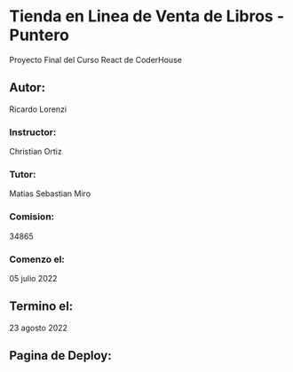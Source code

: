 # Tienda en Linea de Venta de Libros - Puntero

Proyecto Final del Curso React de CoderHouse

## Autor:

Ricardo Lorenzi

### Instructor:

Christian Ortiz

### Tutor:

Matias Sebastian Miro

### Comision:

34865

### Comenzo el:

05 julio 2022

## Termino el:

23 agosto 2022

## Pagina de Deploy:
